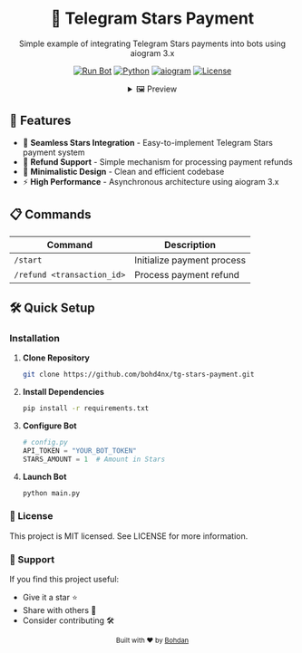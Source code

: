 <div align="center">
  <h1>🌟 Telegram Stars Payment</h1>
  <p>Simple example of integrating Telegram Stars payments into bots using aiogram 3.x</p>

  [![Run Bot](https://img.shields.io/badge/🤖_Run-Telegram_Bot-blue)](https://t.me/bohd4nx)
  [![Python](https://img.shields.io/badge/Python-3.9%2B-blue)](https://www.python.org/downloads/)
  [![aiogram](https://img.shields.io/badge/aiogram-3.x-green)](https://docs.aiogram.dev/)
  [![License](https://img.shields.io/badge/license-MIT-blue.svg)](LICENSE)

  <details>
    <summary>🖼️ Preview</summary>
    <br>
    <img src="https://github.com/user-attachments/assets/109b7633-1eca-4f03-b37c-c74bf12cb319" alt="Bot Preview">
  </details>
</div>

## 🚀 Features

- 💫 **Seamless Stars Integration** - Easy-to-implement Telegram Stars payment system
- 🔄 **Refund Support** - Simple mechanism for processing payment refunds
- 🎯 **Minimalistic Design** - Clean and efficient codebase
- ⚡ **High Performance** - Asynchronous architecture using aiogram 3.x

## 📋 Commands

| Command | Description |
|---------|-------------|
| `/start` | Initialize payment process |
| `/refund <transaction_id>` | Process payment refund |

## 🛠️ Quick Setup

### Installation

1. **Clone Repository**
   ```bash
   git clone https://github.com/bohd4nx/tg-stars-payment.git
   ```

2. **Install Dependencies**
   ```bash
   pip install -r requirements.txt
   ```

3. **Configure Bot**
   ```python
   # config.py
   API_TOKEN = "YOUR_BOT_TOKEN"
   STARS_AMOUNT = 1  # Amount in Stars
   ```

4. **Launch Bot**
   ```bash
   python main.py
   ```

### 📝 License
This project is MIT licensed. See LICENSE for more information.

### 🌟 Support
If you find this project useful:

- Give it a star ⭐
- Share with others 🔄
- Consider contributing 🛠️

<div align="center">
    <sub>Built with ❤️ by <a href="https://t.me/bohd4nx" target="_blank">Bohdan</a></sub>
</div>
